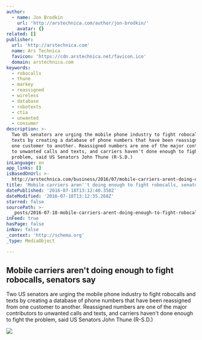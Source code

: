 ```yaml
---
author:
  - name: Jon Brodkin
    url: 'http://arstechnica.com/author/jon-brodkin/'
    avatar: {}
related: []
publisher:
  url: 'http://arstechnica.com'
  name: Ars Technica
  favicon: 'https://cdn.arstechnica.net/favicon.ico'
  domain: arstechnica.com
keywords:
  - robocalls
  - thune
  - markey
  - reassigned
  - wireless
  - database
  - robotexts
  - ctia
  - unwanted
  - consumer
description: >-
  Two US senators are urging the mobile phone industry to fight robocalls and
  texts by creating a database of phone numbers that have been reassigned from
  one customer to another. Reassigned numbers are one of the major contributors
  to unwanted calls and texts, and carriers haven't done enough to fight the
  problem, said US Senators John Thune (R-S.D.)
inLanguage: en
app_links: []
isBasedOnUrl: >-
  http://arstechnica.com/business/2016/07/mobile-carriers-arent-doing-enough-to-fight-robocalls-senators-say/
title: 'Mobile carriers aren''t doing enough to fight robocalls, senators say'
datePublished: '2016-07-18T13:12:40.350Z'
dateModified: '2016-07-18T13:12:35.268Z'
starred: false
sourcePath: >-
  _posts/2016-07-18-mobile-carriers-arent-doing-enough-to-fight-robocalls-sena.md
inFeed: true
hasPage: false
inNav: false
_context: 'http://schema.org'
_type: MediaObject

---
```

<article style=""><h1>Mobile carriers aren't doing enough to fight robocalls, senators say</h1><p>Two US senators are urging the mobile phone industry to fight robocalls and texts by creating a database of phone numbers that have been reassigned from one customer to another. Reassigned numbers are one of the major contributors to unwanted calls and texts, and carriers haven't done enough to fight the problem, said US Senators John Thune (R-S.D.)</p><img src="http://cdn.arstechnica.net/wp-content/uploads/2014/11/robocall.1.png" /></article>